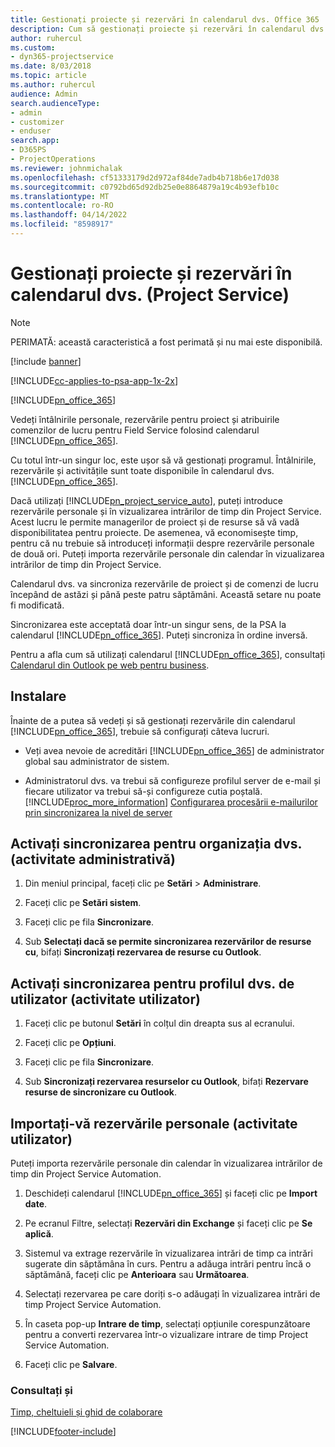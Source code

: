 ```yaml
---
title: Gestionați proiecte și rezervări în calendarul dvs. Office 365
description: Cum să gestionați proiecte și rezervări în calendarul dvs. Office 365
author: ruhercul
ms.custom:
- dyn365-projectservice
ms.date: 8/03/2018
ms.topic: article
ms.author: ruhercul
audience: Admin
search.audienceType:
- admin
- customizer
- enduser
search.app:
- D365PS
- ProjectOperations
ms.reviewer: johnmichalak
ms.openlocfilehash: cf51333179d2d972af84de7adb4b718b6e17d038
ms.sourcegitcommit: c0792bd65d92db25e0e8864879a19c4b93efb10c
ms.translationtype: MT
ms.contentlocale: ro-RO
ms.lasthandoff: 04/14/2022
ms.locfileid: "8598917"
---
```

# <a name="manage-projects-and-bookings-in-your-calendar-project-service"></a>Gestionați proiecte și rezervări în calendarul dvs. (Project Service)

> [!Note]
> PERIMATĂ: această caracteristică a fost perimată și nu mai este disponibilă.

[!include [banner](../includes/psa-now-project-operations.md)]

[!INCLUDE[cc-applies-to-psa-app-1x-2x](../includes/cc-applies-to-psa-app-1x-2x.md)]

[!INCLUDE[pn_office_365](../includes/pn-office-365.md)] 

Vedeți întâlnirile personale, rezervările pentru proiect și atribuirile comenzilor de lucru pentru Field Service folosind calendarul [!INCLUDE[pn_office_365](../includes/pn-office-365.md)].  
  
 Cu totul într-un singur loc, este ușor să vă gestionați programul. Întâlnirile, rezervările și activitățile sunt toate disponibile în calendarul dvs. [!INCLUDE[pn_office_365](../includes/pn-office-365.md)].  
  
 Dacă utilizați [!INCLUDE[pn_project_service_auto](../includes/pn-project-service-auto.md)], puteți introduce rezervările personale și în vizualizarea intrărilor de timp din Project Service. Acest lucru le permite managerilor de proiect și de resurse să vă vadă disponibilitatea pentru proiecte. De asemenea, vă economisește timp, pentru că nu trebuie să introduceți informații despre rezervările personale de două ori. Puteți importa rezervările personale din calendar în vizualizarea intrărilor de timp din Project Service.  
  
 Calendarul dvs. va sincroniza rezervările de proiect și de comenzi de lucru începând de astăzi și până peste patru săptămâni. Această setare nu poate fi modificată.  
  
 Sincronizarea este acceptată doar într-un singur sens, de la PSA la calendarul [!INCLUDE[pn_office_365](../includes/pn-office-365.md)]. Puteți sincroniza în ordine inversă. 
  
 Pentru a afla cum să utilizați calendarul [!INCLUDE[pn_office_365](../includes/pn-office-365.md)], consultați [Calendarul din Outlook pe web pentru business](https://support.office.com/article/Calendar-in-Outlook-on-the-web-for-business-5219c457-d1fe-4c2f-9032-1a816b88e936).  
  
## <a name="setup"></a>Instalare  
 Înainte de a putea să vedeți și să gestionați rezervările din calendarul [!INCLUDE[pn_office_365](../includes/pn-office-365.md)], trebuie să configurați câteva lucruri.  
  
- Veți avea nevoie de acreditări [!INCLUDE[pn_office_365](../includes/pn-office-365.md)] de administrator global sau administrator de sistem.  
  
- Administratorul dvs. va trebui să configureze profilul server de e-mail și fiecare utilizator va trebui să-și configureze cutia poștală. [!INCLUDE[proc_more_information](../includes/proc-more-information.md)] [Configurarea procesării e-mailurilor prin sincronizarea la nivel de server](/dynamics365/customerengagement/on-premises/admin/set-up-server-side-synchronization-of-email-appointments-contacts-and-tasks)  
  
## <a name="turn-on-synchronization-for-your-organization-admin-task"></a>Activați sincronizarea pentru organizația dvs. (activitate administrativă)  
  
1.  Din meniul principal, faceți clic pe **Setări** > **Administrare**.  
  
2.  Faceți clic pe **Setări sistem**.  
  
3.  Faceți clic pe fila **Sincronizare**.  
  
4.  Sub **Selectați dacă se permite sincronizarea rezervărilor de resurse cu**, bifați **Sincronizați rezervarea de resurse cu Outlook**.  
  
## <a name="turn-on-synchronization-for-your-user-profile-user-task"></a>Activați sincronizarea pentru profilul dvs. de utilizator (activitate utilizator)  
  
1.  Faceți clic pe butonul **Setări** în colțul din dreapta sus al ecranului.  
  
2.  Faceți clic pe **Opțiuni**.  
  
3.  Faceți clic pe fila **Sincronizare**.  
  
4.  Sub **Sincronizați rezervarea resurselor cu Outlook**, bifați **Rezervare resurse de sincronizare cu Outlook**.  
  
## <a name="import-your-personal-appointments-user-task"></a>Importați-vă rezervările personale (activitate utilizator)  
 Puteți importa rezervările personale din calendar în vizualizarea intrărilor de timp din Project Service Automation.  
  
1. Deschideți calendarul [!INCLUDE[pn_office_365](../includes/pn-office-365.md)] și faceți clic pe **Import date**.  
  
2. Pe ecranul Filtre, selectați **Rezervări din Exchange** și faceți clic pe **Se aplică**.  
  
3. Sistemul va extrage rezervările în vizualizarea intrări de timp ca intrări sugerate din săptămâna în curs. Pentru a adăuga intrări pentru încă o săptămână, faceți clic pe **Anterioara** sau **Următoarea**.  
  
4. Selectați rezervarea pe care doriți s-o adăugați în vizualizarea intrări de timp Project Service Automation.  
  
5. În caseta pop-up **Intrare de timp**, selectați opțiunile corespunzătoare pentru a converti rezervarea într-o vizualizare intrare de timp Project Service Automation.  
  
6. Faceți clic pe **Salvare**.  
  
### <a name="see-also"></a>Consultați și  
 [Timp, cheltuieli și ghid de colaborare](../psa/time-expense-collaboration-guide.md)


[!INCLUDE[footer-include](../includes/footer-banner.md)]
